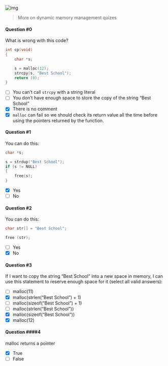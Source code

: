 ![img](https://assets.imaginablefutures.com/media/images/ALX_Logo.max-200x150.png)
> More on dynamic memory management quizes

#### Question #0
What is wrong with this code?

```c
int cp(void)
{
    char *s;

    s = malloc(12);
    strcpy(s, "Best School");
    return (0);
}
```
* [ ] You can’t call ```strcpy``` with a string literal
* [ ] You don’t have enough space to store the copy of the string “Best School”
* [X] There is no comment
* [X] ```malloc``` can fail so we should check its return value all the time before using the pointers returned by the function.

#### Question #1
You can do this:
```c
char *s;

s = strdup("Best School");
if (s != NULL)
{
    free(s);
}
```
* [X] Yes
* [ ] No

#### Question #2
You can do this:
```c
char str[] = "Best School";

free (str);
```
* [ ] Yes
* [X] No

#### Question #3
If I want to copy the string “Best School” into a new space in memory, I can use this statement to reserve enough space for it (select all valid answers):

* [ ] malloc(11)
* [X] malloc(strlen(“Best School”) + 1)
* [ ] malloc(sizeof(“Best School”) + 1)
* [ ] malloc(strlen(“Best School”))
* [X] malloc(sizeof(“Best School”))
* [X] malloc(12)

#### Question ####4
malloc returns a pointer

* [X] True
* [ ] False